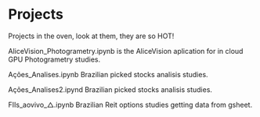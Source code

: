 # Projects

Projects in the oven, look at them, they are so HOT!


AliceVision_Photogrametry.ipynb	is the AliceVision aplication for in cloud GPU Photogrametry studies.

Ações_Analises.ipynb	Brazilian picked stocks analisis studies.

Ações_Analises2.ipynd  Brazilian picked stocks analisis studies.

FIIs_aovivo_△.ipynb  Brazilian Reit options studies getting data from gsheet.
